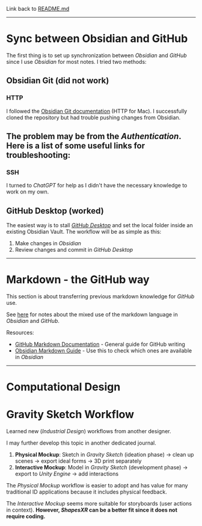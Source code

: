 Link back to [README.md](../README.md)

---
# Sync between Obsidian and GitHub
The first thing is to set up synchronization between *Obsidian* and *GitHub* since I use *Obsidian* for most notes. I tried two methods: 
## Obsidian Git (did not work)
### HTTP
I followed the [Obsidian Git documentation](https://publish.obsidian.md/git-doc/Getting+Started) (HTTP for Mac). I successfully cloned the repository but had trouble pushing changes from Obsidian. 

The problem may be from the *Authentication*. Here is a list of some useful links for troubleshooting:
- 

### SSH
I turned to *ChatGPT* for help as I didn't have the necessary knowledge to work on my own. 

## GitHub Desktop (worked)
The easiest way is to stall [*GitHub Desktop*](https://desktop.github.com) and set the local folder inside an existing Obsidian Vault. The workflow will be as simple as this: 
1. Make changes in *Obsidian*
2. Review changes and commit in *GitHub Desktop*

---

# Markdown - the GitHub way
This section is about transferring previous markdown knowledge for *GitHub* use. 

See [here](../resources/_GitHub_Favored_Markdown) for notes about the mixed use of the markdown language in *Obsidian* and *GitHub*.

Resources: 
- [GitHub Markdown Documentation](https://docs.github.com/en/get-started/writing-on-github/getting-started-with-writing-and-formatting-on-github) - General guide for GitHub writing
- [Obsidian Markdown Guide](https://www.markdownguide.org/tools/obsidian/) - Use this to check which ones are available in *Obsidian*

---

# Computational Design


# Gravity Sketch Workflow
Learned new (*Industrial Design*) workflows from another designer. 

I may further develop this topic in another dedicated journal. 

1. **Physical Mockup**: Sketch in *Gravity Sketch* (ideation phase) -> clean up scenes -> export ideal forms -> 3D print separately
2. **Interactive Mockup**: Model in *Gravity Sketch* (development phase) -> export to *Unity Engine* -> add interactions

The *Physical Mockup* workflow is easier to adopt and has value for many traditional ID applications because it includes physical feedback. 

The *Interactive Mockup* seems more suitable for storyboards (user actions in context). **However, *ShapesXR* can be a better fit since it does not require coding.** 
